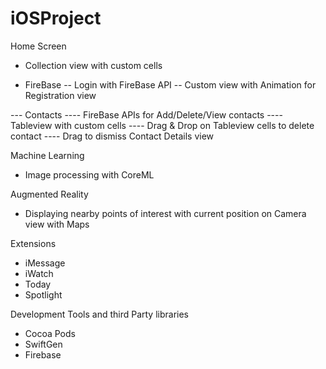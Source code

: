 # iOSProject
Home Screen
- Collection view with custom cells

- FireBase
-- Login with FireBase API
-- Custom view with Animation for Registration view

--- Contacts
---- FireBase APIs for Add/Delete/View contacts
---- Tableview with custom cells
---- Drag & Drop on Tableview cells to delete contact
---- Drag to dismiss Contact Details view


Machine Learning
- Image processing with CoreML

Augmented Reality
- Displaying nearby points of interest with current position on Camera view with Maps

Extensions
- iMessage 
- iWatch
- Today
- Spotlight


Development Tools and third Party libraries
- Cocoa Pods
- SwiftGen
- Firebase